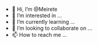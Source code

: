- 👋 Hi, I’m @Meirete
- 👀 I’m interested in ...
- 🌱 I’m currently learning ...
- 💞️ I’m looking to collaborate on ...
- 📫 How to reach me ...

<!---
Meirete/Meirete is a ✨ special ✨ repository because its `README.md` (this file) appears on your GitHub profile.
You can click the Preview link to take a look at your changes.
--->
